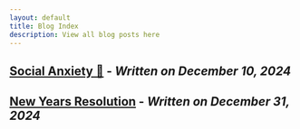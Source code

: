 ```yaml
---
layout: default
title: Blog Index
description: View all blog posts here
---
```


## [Social Anxiety &#128156;](./social-anxiety.md) - *Written on December 10, 2024*
## [New Years Resolution](./new-years-resolution.md) - *Written on December 31, 2024*
